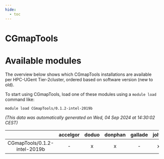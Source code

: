 ```yaml
---
hide:
  - toc
---
```


CGmapTools
==========

# Available modules


The overview below shows which CGmapTools installations are available per HPC-UGent Tier-2cluster, ordered based on software version (new to old).

To start using CGmapTools, load one of these modules using a `module load` command like:

```shell
module load CGmapTools/0.1.2-intel-2019b
```

*(This data was automatically generated on Wed, 04 Sep 2024 at 14:30:02 CEST)*  

| |accelgor|doduo|donphan|gallade|joltik|shinx|skitty|
| :---: | :---: | :---: | :---: | :---: | :---: | :---: | :---: |
|CGmapTools/0.1.2-intel-2019b|-|x|x|-|x|-|x|
